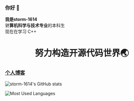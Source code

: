 ### 你好 👋  
**我是storm-1614**  
**计算机科学与技术专业**的本科生  
现在在学习 C++  

<h1 align="center">努力构造开源代码世界🌏</h1>

### [个人博客](https://storm1614.top/)

![storm-1614's GitHub stats](https://github-readme-stats.vercel.app/api?username=storm-1614&show_icons=true&theme=nord)

![Most Used Languages](https://github-readme-stats.vercel.app/api/top-langs/?username=storm-1614&layout=compact&theme=nord&hide_border=true)

